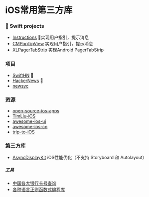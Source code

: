 # iOS常用第三方库
### 🔶 Swift projects

* [Instructions](https://github.com/ephread/Instructions) 🔶实现用户指引，提示消息
* [CMPopTipView](https://github.com/chrismiles/CMPopTipView) 实现用户指引，提示消息
* [XLPagerTabStrip](https://github.com/xmartlabs/XLPagerTabStrip) 实现Android PagerTabStrip


### 项目
* [SwiftHN](https://github.com/Dimillian/SwiftHN) 🔶
* [HackerNews](https://github.com/amitburst/HackerNews) 🔶
* [newsyc](https://github.com/Xuzz/newsyc)



### 资源

* [open-source-ios-apps](https://github.com/dkhamsing/open-source-ios-apps)
* [TimLiu-iOS](https://github.com/Tim9Liu9/TimLiu-iOS)
* [awesome-ios-ui](https://github.com/cjwirth/awesome-ios-ui)
* [awesome-ios-cn](https://github.com/jobbole/awesome-ios-cn)
* [trip-to-iOS](https://github.com/Aufree/trip-to-iOS)


### 第三方库

* [AsyncDisplayKit](https://github.com/facebook/AsyncDisplayKit) iOS性能优化（不支持 Storyboard 和 Autolayout）

##### 工具
* [中国各大银行卡号查询](https://github.com/digglife/cnbankcard)
* [各种语言正则函数式编程库](https://github.com/VerbalExpressions)